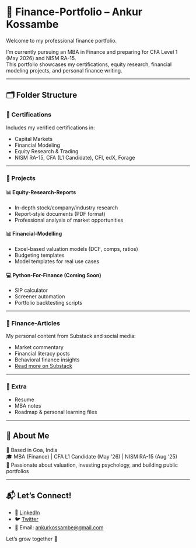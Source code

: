 # 📁 Finance-Portfolio – Ankur Kossambe

Welcome to my professional finance portfolio.

I’m currently pursuing an MBA in Finance and preparing for CFA Level 1 (May 2026) and NISM RA-15.  
This portfolio showcases my certifications, equity research, financial modeling projects, and personal finance writing.

---

## 🗂 Folder Structure

### 📄 Certifications
Includes my verified certifications in:
- Capital Markets
- Financial Modeling
- Equity Research & Trading
- NISM RA-15, CFA (L1 Candidate), CFI, edX, Forage

---

### 📁 Projects

#### 📊 Equity-Research-Reports
- In-depth stock/company/industry research  
- Report-style documents (PDF format)  
- Professional analysis of market opportunities  

#### 📊 Financial-Modelling
- Excel-based valuation models (DCF, comps, ratios)  
- Budgeting templates  
- Model templates for real use cases  

#### 💻 Python-For-Finance (Coming Soon)
- SIP calculator  
- Screener automation  
- Portfolio backtesting scripts  

---

### 📝 Finance-Articles
My personal content from Substack and social media:
- Market commentary  
- Financial literacy posts  
- Behavioral finance insights  
- [Read more on Substack](https://moneymirth.substack.com)

---

### 📂 Extra
- Resume  
- MBA notes  
- Roadmap & personal learning files  

---

## 🚀 About Me
📍 Based in Goa, India  
🎓 MBA (Finance) | CFA L1 Candidate (May ’26) | NISM RA-15 (Aug ’25)  
🧠 Passionate about valuation, investing psychology, and building public portfolios

---

## 📬 Let’s Connect!
- 🔗 [LinkedIn](https://www.linkedin.com/in/contactankurkossambe)  
- 🐦 [Twitter](https://twitter.com/AnkurKossambe)  
- 📧 Email: ankurkossambe@gmail.com

Let’s grow together 🚀
